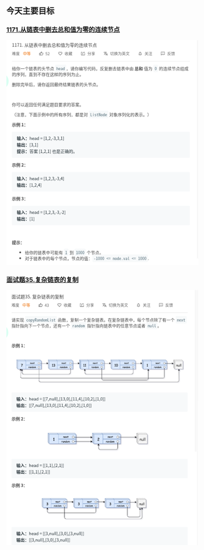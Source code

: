 ## 今天主要目标

### [1171.从链表中删去总和值为零的连续节点](https://leetcode-cn.com/problems/remove-zero-sum-consecutive-nodes-from-linked-list/)
![remove-zero-sum-consecutive-nodes-from-linked-list](./today/images/remove-zero-sum-consecutive-nodes-from-linked-list.png)

### [面试题35.复杂链表的复制](https://leetcode-cn.com/problems/fu-za-lian-biao-de-fu-zhi-lcof/)
![fu-za-lian-biao-de-fu-zhi-lcof](./today/images/fu-za-lian-biao-de-fu-zhi-lcof.png)
 